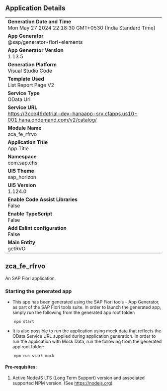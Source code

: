 ## Application Details
|               |
| ------------- |
|**Generation Date and Time**<br>Mon May 27 2024 22:18:30 GMT+0530 (India Standard Time)|
|**App Generator**<br>@sap/generator-fiori-elements|
|**App Generator Version**<br>1.13.5|
|**Generation Platform**<br>Visual Studio Code|
|**Template Used**<br>List Report Page V2|
|**Service Type**<br>OData Url|
|**Service URL**<br>https://3cce49detrial-dev-hanaapp-srv.cfapps.us10-001.hana.ondemand.com/v2/catalog/
|**Module Name**<br>zca_fe_rfrvo|
|**Application Title**<br>App Title|
|**Namespace**<br>com.sap.chs|
|**UI5 Theme**<br>sap_horizon|
|**UI5 Version**<br>1.124.0|
|**Enable Code Assist Libraries**<br>False|
|**Enable TypeScript**<br>False|
|**Add Eslint configuration**<br>False|
|**Main Entity**<br>getRVO|

## zca_fe_rfrvo

An SAP Fiori application.

### Starting the generated app

-   This app has been generated using the SAP Fiori tools - App Generator, as part of the SAP Fiori tools suite.  In order to launch the generated app, simply run the following from the generated app root folder:

```
    npm start
```

- It is also possible to run the application using mock data that reflects the OData Service URL supplied during application generation.  In order to run the application with Mock Data, run the following from the generated app root folder:

```
    npm run start-mock
```

#### Pre-requisites:

1. Active NodeJS LTS (Long Term Support) version and associated supported NPM version.  (See https://nodejs.org)



